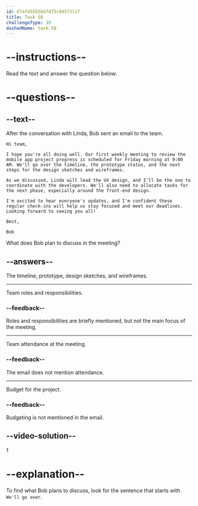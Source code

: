 ```yaml
---
id: 67af45555bbf475c945f211f
title: Task 50
challengeType: 19
dashedName: task-50
---
```


<!-- READING -->

# --instructions--

Read the text and answer the question below.

# --questions--

## --text--

After the conversation with Linda, Bob sent an email to the team.

`Hi team,`

`I hope you're all doing well. Our first weekly meeting to review the mobile app project progress is scheduled for Friday morning at 9:00 AM. We'll go over the timeline, the prototype status, and the next steps for the design sketches and wireframes.`

`As we discussed, Linda will lead the UX design, and I'll be the one to coordinate with the developers. We'll also need to allocate tasks for the next phase, especially around the front-end design.`

`I'm excited to hear everyone's updates, and I'm confident these regular check-ins will help us stay focused and meet our deadlines. Looking forward to seeing you all!`

`Best,`

`Bob`

What does Bob plan to discuss in the meeting?

## --answers--

The timeline, prototype, design sketches, and wireframes.

---

Team roles and responsibilities.

### --feedback--

Roles and responsibilities are briefly mentioned, but not the main focus of the meeting.

---

Team attendance at the meeting.

### --feedback--

The email does not mention attendance.

---

Budget for the project.

### --feedback--

Budgeting is not mentioned in the email.

## --video-solution--

1

# --explanation--

To find what Bob plans to discuss, look for the sentence that starts with `We'll go over`.
